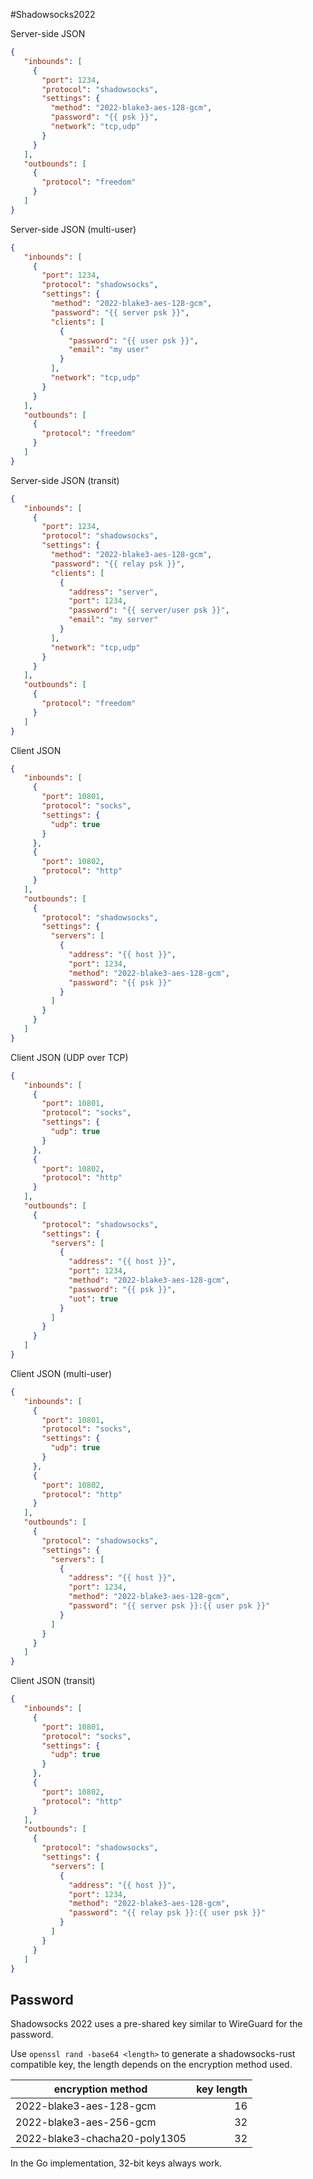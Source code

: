 #Shadowsocks2022

Server-side JSON

```json
{
   "inbounds": [
     {
       "port": 1234,
       "protocol": "shadowsocks",
       "settings": {
         "method": "2022-blake3-aes-128-gcm",
         "password": "{{ psk }}",
         "network": "tcp,udp"
       }
     }
   ],
   "outbounds": [
     {
       "protocol": "freedom"
     }
   ]
}
```

Server-side JSON (multi-user)

```json
{
   "inbounds": [
     {
       "port": 1234,
       "protocol": "shadowsocks",
       "settings": {
         "method": "2022-blake3-aes-128-gcm",
         "password": "{{ server psk }}",
         "clients": [
           {
             "password": "{{ user psk }}",
             "email": "my user"
           }
         ],
         "network": "tcp,udp"
       }
     }
   ],
   "outbounds": [
     {
       "protocol": "freedom"
     }
   ]
}
```

Server-side JSON (transit)

```json
{
   "inbounds": [
     {
       "port": 1234,
       "protocol": "shadowsocks",
       "settings": {
         "method": "2022-blake3-aes-128-gcm",
         "password": "{{ relay psk }}",
         "clients": [
           {
             "address": "server",
             "port": 1234,
             "password": "{{ server/user psk }}",
             "email": "my server"
           }
         ],
         "network": "tcp,udp"
       }
     }
   ],
   "outbounds": [
     {
       "protocol": "freedom"
     }
   ]
}
```

Client JSON

```json
{
   "inbounds": [
     {
       "port": 10801,
       "protocol": "socks",
       "settings": {
         "udp": true
       }
     },
     {
       "port": 10802,
       "protocol": "http"
     }
   ],
   "outbounds": [
     {
       "protocol": "shadowsocks",
       "settings": {
         "servers": [
           {
             "address": "{{ host }}",
             "port": 1234,
             "method": "2022-blake3-aes-128-gcm",
             "password": "{{ psk }}"
           }
         ]
       }
     }
   ]
}
```

Client JSON (UDP over TCP)

```json
{
   "inbounds": [
     {
       "port": 10801,
       "protocol": "socks",
       "settings": {
         "udp": true
       }
     },
     {
       "port": 10802,
       "protocol": "http"
     }
   ],
   "outbounds": [
     {
       "protocol": "shadowsocks",
       "settings": {
         "servers": [
           {
             "address": "{{ host }}",
             "port": 1234,
             "method": "2022-blake3-aes-128-gcm",
             "password": "{{ psk }}",
             "uot": true
           }
         ]
       }
     }
   ]
}
```

Client JSON (multi-user)

```json
{
   "inbounds": [
     {
       "port": 10801,
       "protocol": "socks",
       "settings": {
         "udp": true
       }
     },
     {
       "port": 10802,
       "protocol": "http"
     }
   ],
   "outbounds": [
     {
       "protocol": "shadowsocks",
       "settings": {
         "servers": [
           {
             "address": "{{ host }}",
             "port": 1234,
             "method": "2022-blake3-aes-128-gcm",
             "password": "{{ server psk }}:{{ user psk }}"
           }
         ]
       }
     }
   ]
}
```

Client JSON (transit)

```json
{
   "inbounds": [
     {
       "port": 10801,
       "protocol": "socks",
       "settings": {
         "udp": true
       }
     },
     {
       "port": 10802,
       "protocol": "http"
     }
   ],
   "outbounds": [
     {
       "protocol": "shadowsocks",
       "settings": {
         "servers": [
           {
             "address": "{{ host }}",
             "port": 1234,
             "method": "2022-blake3-aes-128-gcm",
             "password": "{{ relay psk }}:{{ user psk }}"
           }
         ]
       }
     }
   ]
}
```

## Password

Shadowsocks 2022 uses a pre-shared key similar to WireGuard for the password.

Use `openssl rand -base64 <length>` to generate a shadowsocks-rust compatible key, the length depends on the encryption method used.

| encryption method | key length |
|--------------------------------|-----:|
| 2022-blake3-aes-128-gcm | 16 |
| 2022-blake3-aes-256-gcm | 32 |
| 2022-blake3-chacha20-poly1305 | 32 |

In the Go implementation, 32-bit keys always work.

